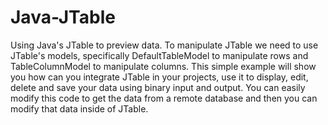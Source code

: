# Java-JTable
Using Java's JTable to preview data. To manipulate JTable we need to use JTable's models, specifically DefaultTableModel to manipulate rows and TableColumnModel to manipulate columns. This simple example will show you how can you integrate JTable in your projects, use it to display, edit, delete and save your data using binary input and output. You can easily modify this code to get the data from a remote database and then you can modify that data inside of JTable.
